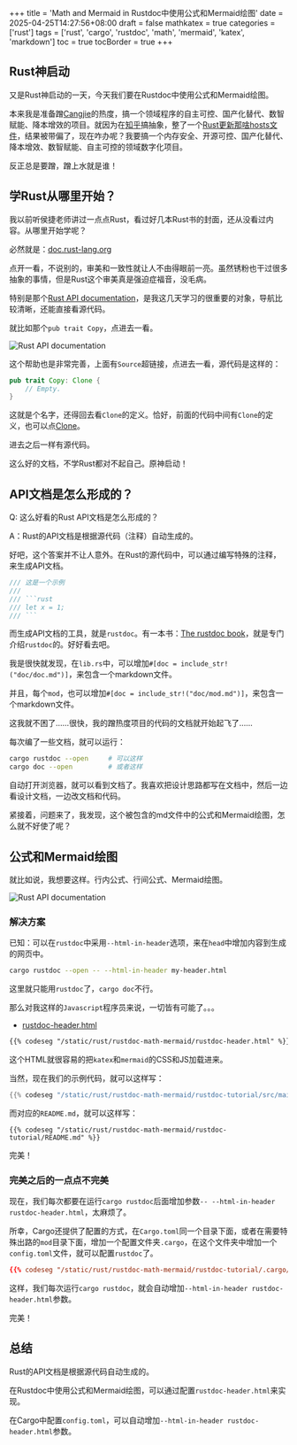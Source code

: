 +++
title = 'Math and Mermaid in Rustdoc中使用公式和Mermaid绘图'
date = 2025-04-25T14:27:56+08:00
draft = false
mathkatex = true
categories = ['rust']
tags = ['rust', 'cargo', 'rustdoc', 'math', 'mermaid', 'katex', 'markdown']
toc = true
tocBorder = true
+++

## Rust神启动

又是Rust神启动的一天，今天我们要在Rustdoc中使用公式和Mermaid绘图。

本来我是准备蹭[Cangjie](<https://cangjie-lang.cn/>)的热度，搞一个领域程序的自主可控、国产化替代、数智赋能、降本增效的项目。就因为在[知乎](<https://www.zhihu.com/question/8452441330/answer/1898461142709417202>)搞抽象，整了一个[Rust更新那啥hosts文件](/posts/rust/update-hosts)，结果被带偏了，现在咋办呢？我要搞一个内存安全、开源可控、国产化替代、降本增效、数智赋能、自主可控的领域数字化项目。

反正总是要蹭，蹭上水就是谁！

## 学Rust从哪里开始？

我以前听侯捷老师讲过一点点Rust，看过好几本Rust书的封面，还从没看过内容。从哪里开始学呢？

必然就是：[doc.rust-lang.org](<https://doc.rust-lang.org/>)

点开一看，不说别的，审美和一致性就让人不由得眼前一亮。虽然锈粉也干过很多抽象的事情，但是Rust这个审美真是强迫症福音，没毛病。

特别是那个[Rust API documentation](<https://doc.rust-lang.org/stable/std/index.html>)，是我这几天学习的很重要的对象，导航比较清晰，还能直接看源代码。

就比如那个`pub trait Copy`，点进去一看。

![Rust API documentation](/rust/rustdoc-math-mermaid/doc-copy.png)

这个帮助也是非常完善，上面有`Source`超链接，点进去一看，源代码是这样的：

```rust
pub trait Copy: Clone {
    // Empty.
}
```

这就是个名字，还得回去看`Clone`的定义。恰好，前面的代码中间有`Clone`的定义，也可以点[Clone](<https://doc.rust-lang.org/stable/std/clone/trait.Clone.html>)。

进去之后一样有源代码。

这么好的文档，不学Rust都对不起自己。原神启动！

## API文档是怎么形成的？

Q: 这么好看的Rust API文档是怎么形成的？

A：Rust的API文档是根据源代码（注释）自动生成的。

好吧，这个答案并不让人意外。在Rust的源代码中，可以通过编写特殊的注释，来生成API文档。

```rust
/// 这是一个示例
///
/// ```rust
/// let x = 1;
/// ```
```

而生成API文档的工具，就是`rustdoc`。有一本书：[The rustdoc book](<https://doc.rust-lang.org/rustdoc/what-is-rustdoc.html>)，就是专门介绍`rustdoc`的。好好看去吧。

我是很快就发现，在`lib.rs`中，可以增加`#[doc = include_str!("doc/doc.md")]`，来包含一个markdown文件。

并且，每个`mod`，也可以增加`#[doc = include_str!("doc/mod.md")]`，来包含一个markdown文件。

这我就不困了……很快，我的蹭热度项目的代码的文档就开始起飞了……

每次编了一些文档，就可以运行：

```bash
cargo rustdoc --open     # 可以这样
cargo doc --open         # 或者这样
```

自动打开浏览器，就可以看到文档了。我喜欢把设计思路都写在文档中，然后一边看设计文档，一边改文档和代码。

紧接着，问题来了，我发现，这个被包含的md文件中的公式和Mermaid绘图，怎么就不好使了呢？

## 公式和Mermaid绘图

就比如说，我想要这样。行内公式、行间公式、Mermaid绘图。

![Rust API documentation](/rust/rustdoc-math-mermaid/rustdoc-index.png)

### 解决方案

已知：可以在`rustdoc`中采用`--html-in-header`选项，来在`head`中增加内容到生成的网页中。

```bash
cargo rustdoc --open -- --html-in-header my-header.html
```

这里就只能用`rustdoc`了，`cargo doc`不行。

那么对我这样的`Javascript`程序员来说，一切皆有可能了。。。

- [rustdoc-header.html](/rust/rustdoc-math-mermaid/rustdoc-header.html)

```html
{{% codeseg "/static/rust/rustdoc-math-mermaid/rustdoc-header.html" %}}
```

这个HTML就很容易的把`katex`和`mermaid`的CSS和JS加载进来。

当然，现在我们的示例代码，就可以这样写：

```rust
{{% codeseg "/static/rust/rustdoc-math-mermaid/rustdoc-tutorial/src/main.rs" %}}
```

而对应的`README.md`，就可以这样写：

    {{% codeseg "/static/rust/rustdoc-math-mermaid/rustdoc-tutorial/README.md" %}}

完美！

### 完美之后的一点点不完美

现在，我们每次都要在运行`cargo rustdoc`后面增加参数`-- --html-in-header rustdoc-header.html`，太麻烦了。

所幸，Cargo还提供了配置的方式，在`Cargo.toml`同一个目录下面，或者在需要特殊出路的`mod`目录下面，增加一个配置文件夹`.cargo`，在这个文件夹中增加一个`config.toml`文件，就可以配置`rustdoc`了。

```toml
{{% codeseg "/static/rust/rustdoc-math-mermaid/rustdoc-tutorial/.cargo/config.toml" %}}
```

这样，我们每次运行`cargo rustdoc`，就会自动增加`--html-in-header rustdoc-header.html`参数。

完美！

## 总结

Rust的API文档是根据源代码自动生成的。

在Rustdoc中使用公式和Mermaid绘图，可以通过配置`rustdoc-header.html`来实现。

在Cargo中配置`config.toml`，可以自动增加`--html-in-header rustdoc-header.html`参数。
